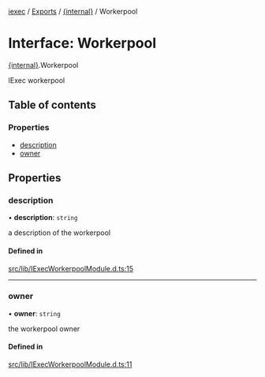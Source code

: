 [iexec](../README.md) / [Exports](../modules.md) / [{internal}](../modules/internal_.md) / Workerpool

# Interface: Workerpool

[{internal}](../modules/internal_.md).Workerpool

IExec workerpool

## Table of contents

### Properties

- [description](internal_.Workerpool.md#description)
- [owner](internal_.Workerpool.md#owner)

## Properties

### description

• **description**: `string`

a description of the workerpool

#### Defined in

[src/lib/IExecWorkerpoolModule.d.ts:15](https://github.com/iExecBlockchainComputing/iexec-sdk/blob/4161173/src/lib/IExecWorkerpoolModule.d.ts#L15)

___

### owner

• **owner**: `string`

the workerpool owner

#### Defined in

[src/lib/IExecWorkerpoolModule.d.ts:11](https://github.com/iExecBlockchainComputing/iexec-sdk/blob/4161173/src/lib/IExecWorkerpoolModule.d.ts#L11)
